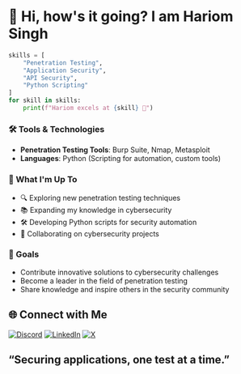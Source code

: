 # 👋 Hi, how's it going? I am Hariom Singh

```python
skills = [
    "Penetration Testing",
    "Application Security",
    "API Security",
    "Python Scripting"
]
for skill in skills:
    print(f"Hariom excels at {skill} 🚀")
```
### 🛠️ Tools & Technologies

-   **Penetration Testing Tools**: Burp Suite, Nmap, Metasploit
-   **Languages**: Python (Scripting for automation, custom tools)

### 🚀 What I'm Up To

-   🔍 Exploring new penetration testing techniques
-   📚 Expanding my knowledge in cybersecurity
-   🛠️ Developing Python scripts for security automation
-   🤝 Collaborating on cybersecurity projects

### 🎯 Goals

-   Contribute innovative solutions to cybersecurity challenges
-   Become a leader in the field of penetration testing
-   Share knowledge and inspire others in the security community

## 🌐 Connect with Me

[![Discord](https://img.shields.io/badge/Discord-%237289DA.svg?logo=discord&logoColor=white)](https://discord.gg/n2bcQwTJ) [![LinkedIn](https://img.shields.io/badge/LinkedIn-%230077B5.svg?logo=linkedin&logoColor=white)](https://www.linkedin.com/in/hari0msingh) [![X](https://img.shields.io/badge/X-black.svg?logo=X&logoColor=white)](https://x.com/Hari0mSingh22)

## “Securing applications, one test at a time.”
